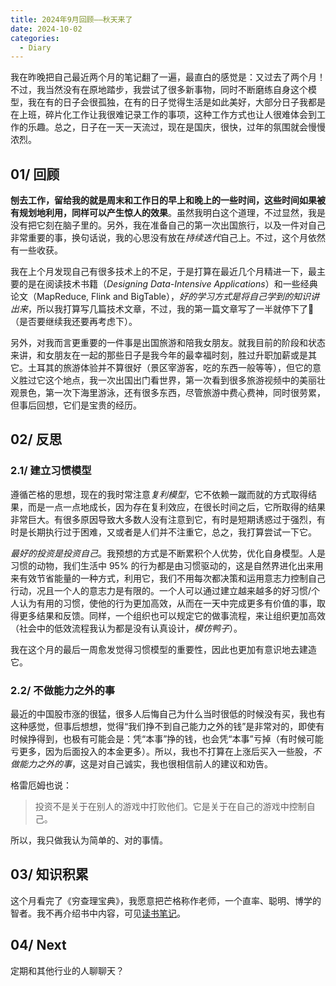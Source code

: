 ```yaml
---
title: 2024年9月回顾——秋天来了
date: 2024-10-02
categories:
  - Diary
---
```

我在昨晚把自己最近两个月的笔记翻了一遍，最直白的感觉是：又过去了两个月！不过，我当然没有在原地踏步，我尝试了很多新事物，同时不断磨练自身这个模型，我在有的日子会很孤独，在有的日子觉得生活是如此美好，大部分日子我都是在上班，碎片化工作让我很难记录工作的事项，这种工作方式也让人很难体会到工作的乐趣。总之，日子在一天一天流过，现在是国庆，很快，过年的氛围就会慢慢浓烈。

##  01/ 回顾

**刨去工作，留给我的就是周末和工作日的早上和晚上的一些时间，这些时间如果被有规划地利用，同样可以产生惊人的效果**。虽然我明白这个道理，不过显然，我是没有把它刻在脑子里的。另外，我在准备自己的第一次出国旅行，以及一件对自己非常重要的事，换句话说，我的心思没有放在*持续迭代*自己上。不过，这个月依然有一些收获。

我在上个月发现自己有很多技术上的不足，于是打算在最近几个月精进一下，最主要的是在阅读技术书籍（*Designing Data-Intensive Applications*）和一些经典论文（MapReduce, Flink and BigTable），*好的学习方式是将自己学到的知识讲出来*，所以我打算写几篇技术文章，不过，我的第一篇文章写了一半就停下了🥲（是否要继续我还要再考虑下）。

另外，对我而言更重要的一件事是出国旅游和陪我女朋友。就我目前的阶段和状态来讲，和女朋友在一起的那些日子是我今年的最幸福时刻，胜过升职加薪或是其它。土耳其的旅游体验并不算很好（景区宰游客，吃的东西一般等等），但它的意义胜过它这个地点，我一次出国出门看世界，第一次看到很多旅游视频中的美丽壮观景色，第一次下海里游泳，还有很多东西，尽管旅游中费心费神，同时很劳累，但事后回想，它们是宝贵的经历。

## 02/ 反思

### 2.1/ 建立习惯模型

遵循芒格的思想，现在的我时常注意*复利模型*，它不依赖一蹴而就的方式取得结果，而是一点一点地成长，因为存在复利效应，在很长时间之后，它所取得的结果非常巨大。有很多原因导致大多数人没有注意到它，有时是短期诱惑过于强烈，有时是长期执行过于困难，又或者是人们并不注重它，总之，我打算尝试一下它。

*最好的投资是投资自己*。我预想的方式是不断累积个人优势，优化自身模型。人是习惯的动物，我们生活中 95% 的行为都是由习惯驱动的，这是自然界进化出来用来有效节省能量的一种方式，利用它，我们不用每次都决策和运用意志力控制自己行动，况且一个人的意志力是有限的。一个人可以通过建立越来越多的好习惯/个人认为有用的习惯，使他的行为更加高效，从而在一天中完成更多有价值的事，取得更多结果和反馈。同样，一个组织也可以规定它的做事流程，来让组织更加高效（社会中的低效流程我认为都是没有认真设计，*模仿鸭子*）。

我在这个月的最后一周愈发觉得习惯模型的重要性，因此也更加有意识地去建造它。
### 2.2/ 不做能力之外的事

最近的中国股市涨的很猛，很多人后悔自己为什么当时很低的时候没有买，我也有这种感觉，但事后想想，觉得“我们挣不到自己能力之外的钱”是非常对的，即使有时候挣得到，也极有可能会是：凭“本事”挣的钱，也会凭“本事”亏掉（有时候可能亏更多，因为后面投入的本金更多）。所以，我也不打算在上涨后买入一些股，*不做能力之外的事*，这是对自己诚实，我也很相信前人的建议和劝告。

格雷厄姆也说：

> 投资不是关于在别人的游戏中打败他们。它是关于在自己的游戏中控制自己。

所以，我只做我认为简单的、对的事情。

## 03/ 知识积累

这个月看完了《穷查理宝典》，我愿意把芒格称作老师，一个直率、聪明、博学的智者。我不再介绍书中内容，可见[读书笔记](content/posts/Reading%20Notes/2024/20240922_读穷查理宝典)。

## 04/ Next

定期和其他行业的人聊聊天？